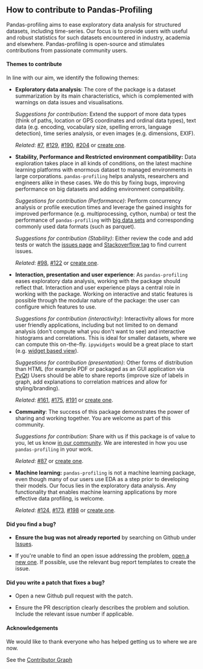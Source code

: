 ## How to contribute to Pandas-Profiling

Pandas-profiling aims to ease exploratory data analysis for structured datasets, including time-series. 
Our focus is to provide users with useful and robust statistics for such datasets encountered in industry, academia and elsewhere.
Pandas-profiling is open-source and stimulates contributions from passionate community users.


#### Themes to contribute
In line with our aim, we identify the following themes:

- **Exploratory data analysis**: 
  The core of the package is a dataset summarization by its main characteristics, which is complemented with warnings on data issues and visualisations.

  _Suggestions for contribution_: 
  Extend the support of more data types (think of paths, location or GPS coordinates and ordinal data types),
  text data (e.g. encoding, vocabulary size, spelling errors, language detection), 
  time series analysis, 
  or even images (e.g. dimensions, EXIF).
  
  _Related_: [#7][i7], [#129][i129], [#190][i190], [#204][i204] or [create one](https://github.com/ydataai/pandas-profiling/issues/new/choose).

- **Stability, Performance and Restricted environment compatibility:** 
  Data exploration takes place in all kinds of conditions, on the latest machine learning platforms with enormous dataset to managed environments in large corporations.
  `pandas-profiling` helps analysts, researchers and engineers alike in these cases.
  We do this by fixing bugs, improving performance on big datasets and adding environment compatibility.
  
  _Suggestions for contribution (Performance)_: 
  Perform concurrency analysis or profile execution times and leverage the gained insights for improved performance (e.g. multiprocessing, cython, numba) or test the performance of `pandas-profiling` with [big data sets](https://www.stats.govt.nz/large-datasets/csv-files-for-download/) and corresponding commonly used data formats (such as parquet). 
  
  _Suggestions for contribution (Stability)_: 
  Either review the code and add tests or watch the [issues page](https://github.com/ydataai/pandas-profiling/issues) and [Stackoverflow tag](https://stackoverflow.com/questions/tagged/pandas-profiling) to find current issues.
     
  _Related_: [#98][i98], [#122][i122] or [create one](https://github.com/ydataai/pandas-profiling/issues/new/choose).

- **Interaction, presentation and user experience**: 
  As `pandas-profiling` eases exploratory data analysis, working with the package should reflect that.
  Interaction and user experience plays a central role in working with the package.
  Working on interactive and static features is possible through the modular nature of the package: the user can configure which features to use.

  _Suggestions for contribution (interactivity)_:
  Interactivity allows for more user friendly applications, including but not limited to on demand analysis (don't compute what you don't want to see) and interactive histograms and correlations. 
  This is ideal for smaller datasets, where we can compute this on-the-fly. 
  `ipywidgets` would be a great place to start (e.g. [widget based view](https://ipywidgets.readthedocs.io/en/stable/examples/Widget%20List.html)).

  _Suggestions for contribution (presentation)_:
  Other forms of distribution than HTML (for example PDF or packaged as an GUI application via [PyQt](https://riverbankcomputing.com/software/pyqt/intro))
  Users should be able to share reports (improve size of labels in graph, add explanations to correlation matrices and allow for styling/branding).

  _Related_: [#161][i161], [#175][i175], [#191][i191] or [create one](https://github.com/ydataai/pandas-profiling/issues/new/choose).

- **Community**: 
  The success of this package demonstrates the power of sharing and working together.
  You are welcome as part of this community.
  
  _Suggestions for contribution_:
  Share with us if this package is of value to you, let us know [in our community](https://discord.com/invite/mw7xjJ7b7s).
  We are interested in how you use `pandas-profiling` in your work.
  
  _Related_: [#87][i87] or [create one](https://github.com/ydataai/pandas-profiling/issues/new/choose).

- **Machine learning:** 
  `pandas-profiling` is not a machine learning package, even though many of our users use EDA as a step prior to developing their models.
  Our focus lies in the exploratory data analysis.
  Any functionality that enables machine learning applications by more effective data profiling, is welcome.

  _Related_: [#124][i124], [#173][i173], [#198][i198] or [create one](https://github.com/ydataai/pandas-profiling/issues/new/choose).

#### **Did you find a bug?**

* **Ensure the bug was not already reported** by searching on Github under [Issues](https://github.com/ydataai/pandas-profiling/issues).

* If you're unable to find an open issue addressing the problem, [open a new one](https://github.com/ydataai/pandas-profiling/issues/new/choose). 
If possible, use the relevant bug report templates to create the issue. 

#### **Did you write a patch that fixes a bug?**

* Open a new Github pull request with the patch.

* Ensure the PR description clearly describes the problem and solution. 
Include the relevant issue number if applicable.


#### Acknowledgements

We would like to thank everyone who has helped getting us to where we are now.

See the [Contributor Graph](https://github.com/ydataai/pandas-profiling/graphs/contributors)

[i7]: https://github.com/ydataai/pandas-profiling/issues/7
[i129]: https://github.com/ydataai/pandas-profiling/issues/129
[i190]: https://github.com/ydataai/pandas-profiling/issues/190
[i204]: https://github.com/ydataai/pandas-profiling/issues/204
[i98]: https://github.com/ydataai/pandas-profiling/issues/98
[i122]: https://github.com/ydataai/pandas-profiling/issues/122
[i124]: https://github.com/ydataai/pandas-profiling/issues/24
[i173]: https://github.com/ydataai/pandas-profiling/issues/173
[i198]: https://github.com/ydataai/pandas-profiling/issues/198
[i87]: https://github.com/ydataai/pandas-profiling/issues/87
[i161]: https://github.com/ydataai/pandas-profiling/issues/161
[i175]: https://github.com/ydataai/pandas-profiling/issues/175
[i191]: https://github.com/ydataai/pandas-profiling/issues/191

